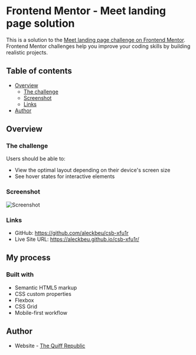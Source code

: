 # Frontend Mentor - Meet landing page solution

This is a solution to the [Meet landing page challenge on Frontend Mentor](https://www.frontendmentor.io/challenges/meet-landing-page-rbTDS6OUR). Frontend Mentor challenges help you improve your coding skills by building realistic projects.

## Table of contents

- [Overview](#overview)
  - [The challenge](#the-challenge)
  - [Screenshot](#screenshot)
  - [Links](#links)
- [Author](#author)

## Overview

### The challenge

Users should be able to:

- View the optimal layout depending on their device's screen size
- See hover states for interactive elements

### Screenshot

![Screenshot](https://github.com/alejandroariasag/csb-xfu1r/blob/gh-pages/assets/screenshot.png?raw=true)

### Links

- GitHub: https://github.com/aleckbeu/csb-xfu1r
- Live Site URL: https://aleckbeu.github.io/csb-xfu1r/

## My process

### Built with

- Semantic HTML5 markup
- CSS custom properties
- Flexbox
- CSS Grid
- Mobile-first workflow

## Author

- Website - [The Quiff Republic](https://www.aleckbeu.com)
